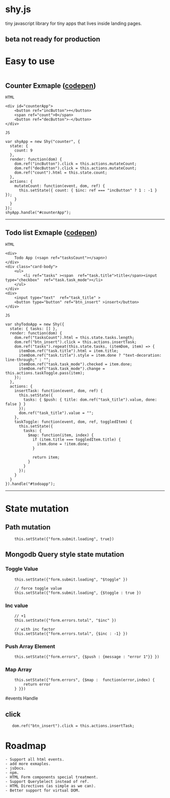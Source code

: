 # shy.js
tiny javascript library for tiny apps that lives inside landing pages.
## beta not ready for production 


# Easy to use
```

```
## Counter Exmaple ([codepen](https://codepen.io/rayeddev/pen/vwGRZg))
`HTML`
```
<div id="counterApp">
    <button ref="incButton">+</button>    
    <span ref="count">0</span>    
    <button ref="decButton">-</button>
</div>
```
`JS`
```
var shyApp = new Shy("counter", {
  state: {
    count: 9
  },
  render: function(dom) {
    dom.ref("incButton").click = this.actions.mutateCount;
    dom.ref("decButton").click = this.actions.mutateCount;
    dom.ref("count").html = this.state.count;
  },
  actions: {
    mutateCount: function(event, dom, ref) {
      this.setState({ count: { $inc: ref === "incButton" ? 1 : -1 } });
    }
  }
});
shyApp.handle("#counterApp"); 
```
---

## Todo list Exmaple ([codepen](https://codepen.io/rayeddev/pen/BeKxBq))
`HTML`
```
<div>
    Todo App (<sapn ref="tasksCount"></sapn>)
</div>
<div class="card-body">
    <ul>
        <li ref="tasks" ><span  ref="task.title">title</span><input type="checkbox"  ref="task.task_mode"></li>
    </ul>
</div>
<div>
    <input type="text"  ref="task_title" >
    <button type="button" ref="btn_insert" >insert</button>
</div> 
```
`JS`
```
var shyTodoApp = new Shy({
  state: { tasks: [] },
  render: function(dom) {
    dom.ref("tasksCount").html = this.state.tasks.length;
    dom.ref("btn_insert").click = this.actions.insertTask;
    dom.ref("tasks").repeat(this.state.tasks, (itemDom, item) => {
      itemDom.ref("task.title").html = item.title;
      itemDom.ref("task.title").style = item.done ? "text-decoration: line-through;" : "";
      itemDom.ref("task.task_mode").checked = item.done;
      itemDom.ref("task.task_mode").change = this.actions.taskToggle.pass(item);
    });
  },
  actions: {
    insertTask: function(event, dom, ref) {
      this.setState({
        tasks: { $push: { title: dom.ref("task_title").value, done: false } }
      });
      dom.ref("task_title").value = "";
    },
    taskToggle: function(event, dom, ref, toggledItem) {
      this.setState({
        tasks: {
          $map: function(item, index) {
            if (item.title === toggledItem.title) {
              item.done = !item.done;
            }

            return item;
          }
        }
      });
    }
  }
}).handle("#todoapp");
```
----
# State mutation 
## Path mutation
```
    this.setState({"form.submit.loading", true})
```
## Mongodb Query style state mutation
### Toggle Value
```
    this.setState({"form.submit.loading", "$toggle" })

    // force toggle value
    this.setState({"form.submit.loading", {$toggle : true })
```

### Inc value
```
    // +1
    this.setState({"form.errors.total", "$inc" })

    // with inc factor 
    this.setState({"form.errors.total", {$inc : -1} })
```


### Push Array Element
```
    this.setState({"form.errors", {$push : {message : "error 1"}} })
```

### Map Array 
```
    this.setState({"form.errors", {$map :  function(error,index) {
        return error
    } }})
```

#events Handle 
## click
```
   dom.ref("btn_insert").click = this.actions.insertTask; 
```

# Roadmap 

    - Support all html events.
    - add more exmaples.
    - jsDocs.
    - npm.
    - HTML Form components special treatment.
    - Support QuerySelect instead of ref.
    - HTML Directives (as simple as we can).
    - Better support for virtual DOM.

